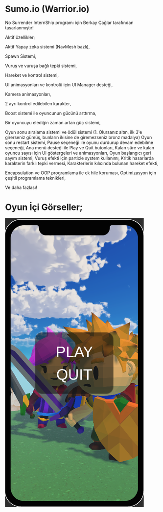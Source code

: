 # Sumo.io (Warrior.io)
 
No Surrender InternShip programı için Berkay Çağlar tarafından tasarlanmıştır!

Aktif özellikler;

Aktif Yapay zeka sistemi (NavMesh bazlı),

Spawn Sistemi,

Vuruş ve vuruşa bağlı tepki sistemi,

Hareket ve kontrol sistemi, 

UI animasyonları ve kontrolü için UI Manager desteği,

Kamera animasyonları,

2 ayrı kontrol edilebilen karakter,

Boost sistemi ile oyuncunun gücünü arttırma,

Bir oyuncuyu elediğin zaman artan güç sistemi,

Oyun sonu sıralama sistemi ve ödül sistemi (1. Olursanız altın, ilk 3'e girerseniz gümüş, bunların ikisine de giremezseniz bronz madalya)
Oyun sonu restart sistemi,
Pause seçeneği ile oyunu durdurup devam edebilme seçeneği,
Ana menü desteği ile Play ve Quit butonları,
Kalan süre ve kalan oyuncu sayısı için UI göstergeleri ve animasyonları,
Oyun başlangıcı geri sayım sistemi,
Vuruş efekti için particle system kullanımı,
Kritik hasarlarda karakterin farklı tepki vermesi,
Karakterlerin kılıcında bulunan hareket efekti,

Encapsulation ve OOP programlama ile ek hile koruması,
Optimizasyon için çeşitli programlama teknikleri,

Ve daha fazlası!

# Oyun İçi Görseller;

![Main Menu](https://raw.githubusercontent.com/BerkayCaglar/Sumo.io/main/Sumo.io%20Screenshots/Main_Menu.png)
